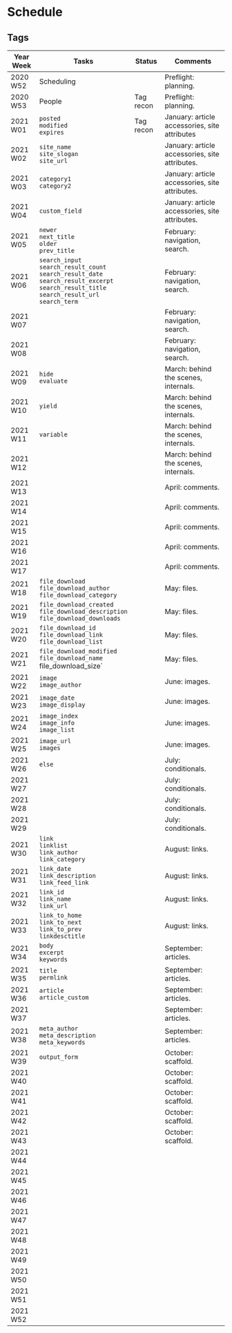 # Schedule

## Tags

| Year Week | Tasks | Status | Comments |
|-----------|---------|-----------|----------|
| 2020 W52 | Scheduling | | Preflight: planning. |
| 2020 W53 | People | Tag recon | Preflight: planning. |
| 2021 W01 | `posted`<br/>`modified`<br/>`expires` | Tag recon | January: article accessories, site attributes |
| 2021 W02 | `site_name`<br/>`site_slogan`<br/>`site_url` | | January: article accessories, site attributes. |
| 2021 W03 | `category1`<br/>`category2` | | January: article accessories, site attributes. |
| 2021 W04 | `custom_field` | | January: article accessories, site attributes. |
| 2021 W05 | `newer`<br/>`next_title`<br/>`older`<br/>`prev_title` | | February: navigation, search. |
| 2021 W06 | `search_input`<br/>`search_result_count`<br/>`search_result_date`<br/>`search_result_excerpt`<br/>`search_result_title`<br/>`search_result_url`<br/>`search_term` | | February: navigation, search. |
| 2021 W07 | | | February: navigation, search. |
| 2021 W08 | | | February: navigation, search. |
| 2021 W09 | `hide`<br/>`evaluate` | | March: behind the scenes, internals. |
| 2021 W10 | `yield` | | March: behind the scenes, internals. |
| 2021 W11 | `variable` | | March: behind the scenes, internals. |
| 2021 W12 | | | March: behind the scenes, internals. |
| 2021 W13 | | | April: comments. |
| 2021 W14 | | | April: comments. |
| 2021 W15 | | | April: comments. |
| 2021 W16 | | | April: comments. |
| 2021 W17 | | | April: comments. |
| 2021 W18 | `file_download`<br/>`file_download_author`<br/>`file_download_category` | | May: files. |
| 2021 W19 | `file_download_created`<br/>`file_download_description`<br/>`file_download_downloads` | | May: files. |
| 2021 W20 | `file_download_id`<br/>`file_download_link`<br/>`file_download_list` | | May: files. |
| 2021 W21 | `file_download_modified`<br/>`file_download_name`<br/>file_download_size` | | May: files. |
| 2021 W22 | `image`<br/>`image_author` | | June: images. |
| 2021 W23 | `image_date`<br/>`image_display` | | June: images. |
| 2021 W24 | `image_index`<br/>`image_info`<br/>`image_list` | | June: images. |
| 2021 W25 | `image_url`<br/>`images` | | June: images. |
| 2021 W26 | `else` | | July: conditionals. |
| 2021 W27 | | | July: conditionals. |
| 2021 W28 | | | July: conditionals. |
| 2021 W29 | | | July: conditionals. |
| 2021 W30 | `link`<br/>`linklist`<br/>`link_author`<br/>`link_category` | | August: links. |
| 2021 W31 | `link_date`<br/>`link_description`<br/>`link_feed_link` | | August: links. |
| 2021 W32 | `link_id`<br/>`link_name`<br/>`link_url` | | August: links. |
| 2021 W33 | `link_to_home`<br/>`link_to_next`<br/>`link_to_prev`<br/>`linkdesctitle` | | August: links. |
| 2021 W34 | `body`<br/>`excerpt`<br/>`keywords` | | September: articles. |
| 2021 W35 | `title`<br/>`permlink` | | September: articles. |
| 2021 W36 | `article`<br/>`article_custom` | | September: articles. |
| 2021 W37 | | | September: articles. |
| 2021 W38 | `meta_author`<br/>`meta_description`<br/>`meta_keywords`| | September: articles. |
| 2021 W39 | `output_form` | | October: scaffold. |
| 2021 W40 | | | October: scaffold. |
| 2021 W41 | | | October: scaffold. |
| 2021 W42 | | | October: scaffold. |
| 2021 W43 | | | October: scaffold. |
| 2021 W44 | | | |
| 2021 W45 | | | |
| 2021 W46 | | | |
| 2021 W47 | | | |
| 2021 W48 | | | |
| 2021 W49 | | | |
| 2021 W50 | | | |
| 2021 W51 | | | |
| 2021 W52 | | | |
